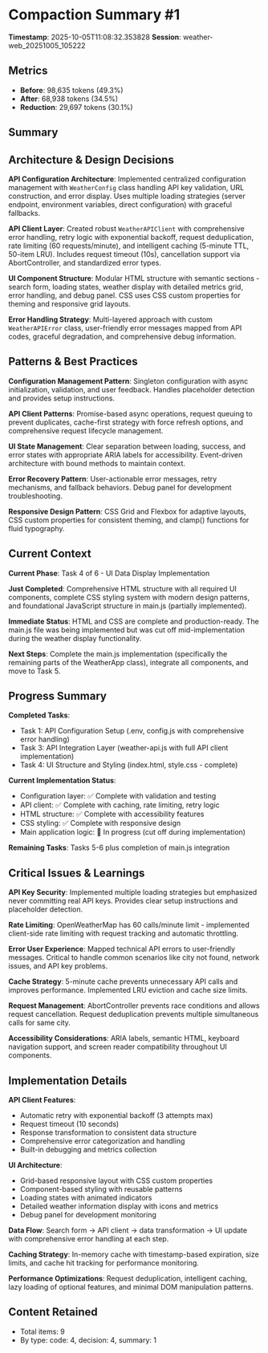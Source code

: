 # Compaction Summary #1

**Timestamp**: 2025-10-05T11:08:32.353828
**Session**: weather-web_20251005_105222

## Metrics
- **Before**: 98,635 tokens (49.3%)
- **After**: 68,938 tokens (34.5%)
- **Reduction**: 29,697 tokens (30.1%)

## Summary
## Architecture & Design Decisions

**API Configuration Architecture**: Implemented centralized configuration management with `WeatherConfig` class handling API key validation, URL construction, and error display. Uses multiple loading strategies (server endpoint, environment variables, direct configuration) with graceful fallbacks.

**API Client Layer**: Created robust `WeatherAPIClient` with comprehensive error handling, retry logic with exponential backoff, request deduplication, rate limiting (60 requests/minute), and intelligent caching (5-minute TTL, 50-item LRU). Includes request timeout (10s), cancellation support via AbortController, and standardized error types.

**UI Component Structure**: Modular HTML structure with semantic sections - search form, loading states, weather display with detailed metrics grid, error handling, and debug panel. CSS uses CSS custom properties for theming and responsive grid layouts.

**Error Handling Strategy**: Multi-layered approach with custom `WeatherAPIError` class, user-friendly error messages mapped from API codes, graceful degradation, and comprehensive debug information.

## Patterns & Best Practices

**Configuration Management Pattern**: Singleton configuration with async initialization, validation, and user feedback. Handles placeholder detection and provides setup instructions.

**API Client Patterns**: Promise-based async operations, request queuing to prevent duplicates, cache-first strategy with force refresh options, and comprehensive request lifecycle management.

**UI State Management**: Clear separation between loading, success, and error states with appropriate ARIA labels for accessibility. Event-driven architecture with bound methods to maintain context.

**Error Recovery Pattern**: User-actionable error messages, retry mechanisms, and fallback behaviors. Debug panel for development troubleshooting.

**Responsive Design Pattern**: CSS Grid and Flexbox for adaptive layouts, CSS custom properties for consistent theming, and clamp() functions for fluid typography.

## Current Context

**Current Phase**: Task 4 of 6 - UI Data Display Implementation

**Just Completed**: Comprehensive HTML structure with all required UI components, complete CSS styling system with modern design patterns, and foundational JavaScript structure in main.js (partially implemented).

**Immediate Status**: HTML and CSS are complete and production-ready. The main.js file was being implemented but was cut off mid-implementation during the weather display functionality.

**Next Steps**: Complete the main.js implementation (specifically the remaining parts of the WeatherApp class), integrate all components, and move to Task 5.

## Progress Summary

**Completed Tasks**:
- Task 1: API Configuration Setup (.env, config.js with comprehensive error handling)
- Task 3: API Integration Layer (weather-api.js with full API client implementation)
- Task 4: UI Structure and Styling (index.html, style.css - complete)

**Current Implementation Status**:
- Configuration layer: ✅ Complete with validation and testing
- API client: ✅ Complete with caching, rate limiting, retry logic
- HTML structure: ✅ Complete with accessibility features
- CSS styling: ✅ Complete with responsive design
- Main application logic: 🔄 In progress (cut off during implementation)

**Remaining Tasks**: Tasks 5-6 plus completion of main.js integration

## Critical Issues & Learnings

**API Key Security**: Implemented multiple loading strategies but emphasized never committing real API keys. Provides clear setup instructions and placeholder detection.

**Rate Limiting**: OpenWeatherMap has 60 calls/minute limit - implemented client-side rate limiting with request tracking and automatic throttling.

**Error User Experience**: Mapped technical API errors to user-friendly messages. Critical to handle common scenarios like city not found, network issues, and API key problems.

**Cache Strategy**: 5-minute cache prevents unnecessary API calls and improves performance. Implemented LRU eviction and cache size limits.

**Request Management**: AbortController prevents race conditions and allows request cancellation. Request deduplication prevents multiple simultaneous calls for same city.

**Accessibility Considerations**: ARIA labels, semantic HTML, keyboard navigation support, and screen reader compatibility throughout UI components.

## Implementation Details

**API Client Features**: 
- Automatic retry with exponential backoff (3 attempts max)
- Request timeout (10 seconds)
- Response transformation to consistent data structure
- Comprehensive error categorization and handling
- Built-in debugging and metrics collection

**UI Architecture**:
- Grid-based responsive layout with CSS custom properties
- Component-based styling with reusable patterns
- Loading states with animated indicators
- Detailed weather information display with icons and metrics
- Debug panel for development monitoring

**Data Flow**: Search form → API client → data transformation → UI update with comprehensive error handling at each step.

**Caching Strategy**: In-memory cache with timestamp-based expiration, size limits, and cache hit tracking for performance monitoring.

**Performance Optimizations**: Request deduplication, intelligent caching, lazy loading of optional features, and minimal DOM manipulation patterns.

## Content Retained
- Total items: 9
- By type: code: 4, decision: 4, summary: 1
